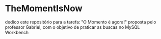 # TheMomentIsNow
dedico este repositório para a tarefa: "O Momento é agora!" proposta pelo professor Gabriel, com o objetivo de praticar as buscas no MySQL Workbench
